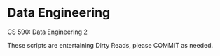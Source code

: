 # Data Engineering
CS 590: Data Engineering 2

These scripts are entertaining Dirty Reads, please COMMIT as needed.
